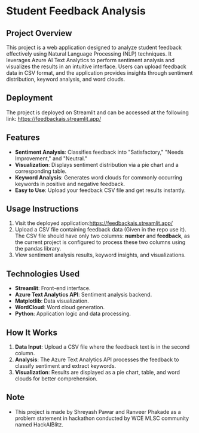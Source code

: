 # Student Feedback Analysis

## Project Overview
This project is a web application designed to analyze student feedback effectively using Natural Language Processing (NLP) techniques. It leverages Azure AI Text Analytics to perform sentiment analysis and visualizes the results in an intuitive interface. Users can upload feedback data in CSV format, and the application provides insights through sentiment distribution, keyword analysis, and word clouds.

## Deployment
The project is deployed on Streamlit and can be accessed at the following link:
https://feedbackais.streamlit.app/

## Features
- **Sentiment Analysis**: Classifies feedback into "Satisfactory," "Needs Improvement," and "Neutral."
- **Visualization**: Displays sentiment distribution via a pie chart and a corresponding table.
- **Keyword Analysis**: Generates word clouds for commonly occurring keywords in positive and negative feedback.
- **Easy to Use**: Upload your feedback CSV file and get results instantly.

## Usage Instructions
1. Visit the deployed application:https://feedbackais.streamlit.app/
2. Upload a CSV file containing feedback data (Given in the repo use it). The CSV file should have only two columns: **number** and **feedback**, as the current project is configured to process these two columns using the pandas library.
3. View sentiment analysis results, keyword insights, and visualizations.

## Technologies Used
- **Streamlit**: Front-end interface.
- **Azure Text Analytics API**: Sentiment analysis backend.
- **Matplotlib**: Data visualization.
- **WordCloud**: Word cloud generation.
- **Python**: Application logic and data processing.

## How It Works
1. **Data Input**: Upload a CSV file where the feedback text is in the second column.
2. **Analysis**: The Azure Text Analytics API processes the feedback to classify sentiment and extract keywords.
3. **Visualization**: Results are displayed as a pie chart, table, and word clouds for better comprehension.

## Note
- This project is made by Shreyash Pawar and Ranveer Phakade as a problem statement in hackathon conducted by WCE MLSC community named HackAIBlitz.

